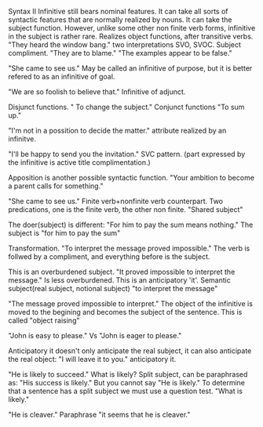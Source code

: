 Syntax II
Infinitive still bears nominal features.  It can take all sorts of syntactic features that are normally realized by nouns. It can take the subject function.  However, unlike some other non finite verb forms, infinitive in the subject is rather rare.  Realizes object functions, after transitive verbs.  "They heard the window bang." two interpretations SVO, SVOC.
Subject compliment. "They are to blame."  "The examples appear to be false."

"She came to see us." May be called an infinitive of purpose, but it is better refered to as an infinitive of goal.

"We are so foolish to believe that." Infinitive of adjunct.

Disjunct functions. " To change the subject."
Conjunct functions "To sum up."

"I'm not in a possition to decide the matter." attribute realized by an infinitve.

"I'll be happy to send you the invitation." SVC pattern. (part expressed by the infinitive is active title complimentation.)


Apposition is another possible syntactic function. "Your ambition to become a parent calls for something."

"She came to see us." Finite verb+nonfinite verb counterpart. Two predications, one is the finite verb, the other non finite.  "Shared subject"

The doer(subject) is different: "For him to pay the sum means nothing." The subject is "for him to pay the sum" 

Transformation.
"To interpret the message proved impossible." The verb is follwed by a compliment, and everything before is the subject.

This is an overburdened subject.  "It proved impossible to interpret the message." Is less overburdened. This is an anticipatory 'it'. Semantic subject(real subject, notional subject) "to interpret the message"

"The message proved impossible to interpret." The object of the infinitive is moved to the begining and becomes the subject of the sentence.  This is called "object raising"

"John is easy to please." Vs "John is eager to please."

Anticipatory it doesn't only anticipate the real subject, it can also anticipate the real object: "I will leave it to you." anticipatory it.

"He is likely to succeed." What is likely? Split subject, can be paraphrased as: "His success is likely." But you cannot say "He is likely." To determine that a sentence has a split subject we must use a question test. "What is likely."

"He is cleaver." Paraphrase "it seems that he is cleaver."


